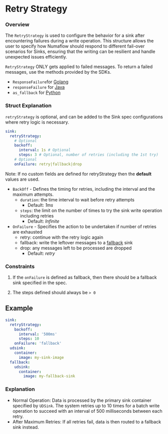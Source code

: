 # Retry Strategy

### Overview

The `RetryStrategy` is used to configure the behavior for a sink after encountering failures during a write operation.
This structure allows the user to specify how Numaflow should respond to different fail-over scenarios for Sinks, ensuring that the writing can be resilient and handle
unexpected issues efficiently.

`RetryStrategy` ONLY gets applied to failed messages. To return a failed messages, use the methods provided by the SDKs.

- `ResponseFailure`for [Golang](https://github.com/numaproj/numaflow-go/blob/main/pkg/sinker/types.go)
- `responseFailure` for [Java](https://github.com/numaproj/numaflow-java/blob/main/src/main/java/io/numaproj/numaflow/sinker/Response.java#L40)
- `as_fallback` for [Python](https://github.com/numaproj/numaflow-python/blob/main/pynumaflow/sinker/_dtypes.py)

### Struct Explanation

`retryStrategy` is optional, and can be added to the Sink spec configurations where retry logic is necessary.

```yaml
sink:
  retryStrategy:
    # Optional
    backoff:
      interval: 1s # Optional
      steps: 3 # Optional, number of retries (including the 1st try)
    # Optional
    onFailure: retry|fallback|drop
```

Note: If no custom fields are defined for retryStrategy then the **default** values are used.

- `BackOff` - Defines the timing for retries, including the interval and the maximum attempts.
  - `duration`: the time interval to wait before retry attempts
    - Default: _1ms_
  - `steps`: the limit on the number of times to try the sink write operation including retries
    - Default: _Infinite_
- `OnFailure` - Specifies the action to be undertaken if number of retries are exhausted
  - retry: continue with the retry logic again
  - fallback: write the leftover messages to a [fallback](https://numaflow.numaproj.io/user-guide/sinks/fallback/) sink
  - drop: any messages left to be processed are dropped
    - Default: _retry_

### Constraints

1. If the `onFailure` is defined as fallback, then there should be a fallback sink specified in the spec.

2. The steps defined should always be `> 0`

## Example

```yaml
sink:
  retryStrategy:
    backoff:
      interval: '500ms'
      steps: 10
    onFailure: 'fallback'
  udsink:
    container:
      image: my-sink-image
  fallback:
    udsink:
      container:
        image: my-fallback-sink
```

### Explanation

- Normal Operation: Data is processed by the primary sink container specified by `UDSink`.
  The system retries up to 10 times for a batch write operation to succeed with an interval of 500 milliseconds between each retry.
- After Maximum Retries: If all retries fail, data is then routed to a fallback sink instead.
